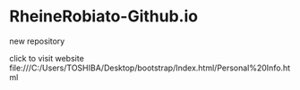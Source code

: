 # RheineRobiato-Github.io
new repository 


click to visit website file:///C:/Users/TOSHIBA/Desktop/bootstrap/Index.html/Personal%20Info.html 
